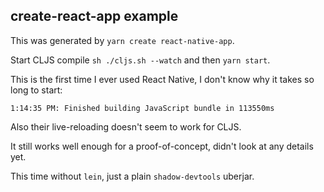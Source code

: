 ## create-react-app example

This was generated by `yarn create react-native-app`.

Start CLJS compile `sh ./cljs.sh --watch` and then `yarn start`.

This is the first time I ever used React Native, I don't know why it takes so long to start:

```
1:14:35 PM: Finished building JavaScript bundle in 113550ms
```

Also their live-reloading doesn't seem to work for CLJS.

It still works well enough for a proof-of-concept, didn't look at any details yet.

This time without `lein`, just a plain `shadow-devtools` uberjar.


